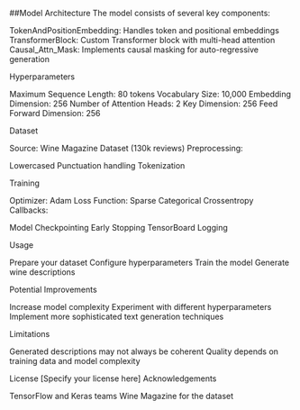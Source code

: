 ##Model Architecture
The model consists of several key components:

TokenAndPositionEmbedding: Handles token and positional embeddings
TransformerBlock: Custom Transformer block with multi-head attention
Causal_Attn_Mask: Implements causal masking for auto-regressive generation

Hyperparameters

Maximum Sequence Length: 80 tokens
Vocabulary Size: 10,000
Embedding Dimension: 256
Number of Attention Heads: 2
Key Dimension: 256
Feed Forward Dimension: 256

Dataset

Source: Wine Magazine Dataset (130k reviews)
Preprocessing:

Lowercased
Punctuation handling
Tokenization



Training

Optimizer: Adam
Loss Function: Sparse Categorical Crossentropy
Callbacks:

Model Checkpointing
Early Stopping
TensorBoard Logging



Usage

Prepare your dataset
Configure hyperparameters
Train the model
Generate wine descriptions

Potential Improvements

Increase model complexity
Experiment with different hyperparameters
Implement more sophisticated text generation techniques

Limitations

Generated descriptions may not always be coherent
Quality depends on training data and model complexity

License
[Specify your license here]
Acknowledgements

TensorFlow and Keras teams
Wine Magazine for the dataset
